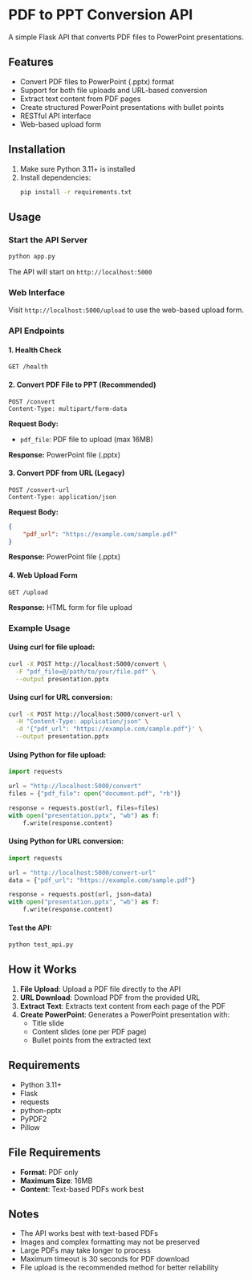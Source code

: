 # PDF to PPT Conversion API

A simple Flask API that converts PDF files to PowerPoint presentations.

## Features

- Convert PDF files to PowerPoint (.pptx) format
- Support for both file uploads and URL-based conversion
- Extract text content from PDF pages
- Create structured PowerPoint presentations with bullet points
- RESTful API interface
- Web-based upload form

## Installation

1. Make sure Python 3.11+ is installed
2. Install dependencies:
   ```bash
   pip install -r requirements.txt
   ```

## Usage

### Start the API Server

```bash
python app.py
```

The API will start on `http://localhost:5000`

### Web Interface

Visit `http://localhost:5000/upload` to use the web-based upload form.

### API Endpoints

#### 1. Health Check
```
GET /health
```

#### 2. Convert PDF File to PPT (Recommended)
```
POST /convert
Content-Type: multipart/form-data
```

**Request Body:**
- `pdf_file`: PDF file to upload (max 16MB)

**Response:** PowerPoint file (.pptx)

#### 3. Convert PDF from URL (Legacy)
```
POST /convert-url
Content-Type: application/json
```

**Request Body:**
```json
{
    "pdf_url": "https://example.com/sample.pdf"
}
```

**Response:** PowerPoint file (.pptx)

#### 4. Web Upload Form
```
GET /upload
```

**Response:** HTML form for file upload

### Example Usage

#### Using curl for file upload:
```bash
curl -X POST http://localhost:5000/convert \
  -F "pdf_file=@/path/to/your/file.pdf" \
  --output presentation.pptx
```

#### Using curl for URL conversion:
```bash
curl -X POST http://localhost:5000/convert-url \
  -H "Content-Type: application/json" \
  -d '{"pdf_url": "https://example.com/sample.pdf"}' \
  --output presentation.pptx
```

#### Using Python for file upload:
```python
import requests

url = "http://localhost:5000/convert"
files = {"pdf_file": open("document.pdf", "rb")}

response = requests.post(url, files=files)
with open("presentation.pptx", "wb") as f:
    f.write(response.content)
```

#### Using Python for URL conversion:
```python
import requests

url = "http://localhost:5000/convert-url"
data = {"pdf_url": "https://example.com/sample.pdf"}

response = requests.post(url, json=data)
with open("presentation.pptx", "wb") as f:
    f.write(response.content)
```

#### Test the API:
```bash
python test_api.py
```

## How it Works

1. **File Upload**: Upload a PDF file directly to the API
2. **URL Download**: Download PDF from the provided URL
3. **Extract Text**: Extracts text content from each page of the PDF
4. **Create PowerPoint**: Generates a PowerPoint presentation with:
   - Title slide
   - Content slides (one per PDF page)
   - Bullet points from the extracted text

## Requirements

- Python 3.11+
- Flask
- requests
- python-pptx
- PyPDF2
- Pillow

## File Requirements

- **Format**: PDF only
- **Maximum Size**: 16MB
- **Content**: Text-based PDFs work best

## Notes

- The API works best with text-based PDFs
- Images and complex formatting may not be preserved
- Large PDFs may take longer to process
- Maximum timeout is 30 seconds for PDF download
- File upload is the recommended method for better reliability 